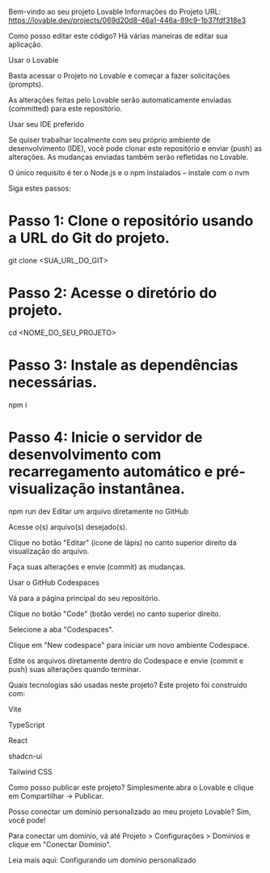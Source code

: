 Bem-vindo ao seu projeto Lovable
Informações do Projeto
URL: https://lovable.dev/projects/069d20d8-46a1-446a-89c9-1b37fdf318e3

Como posso editar este código?
Há várias maneiras de editar sua aplicação.

Usar o Lovable

Basta acessar o Projeto no Lovable e começar a fazer solicitações (prompts).

As alterações feitas pelo Lovable serão automaticamente enviadas (committed) para este repositório.

Usar seu IDE preferido

Se quiser trabalhar localmente com seu próprio ambiente de desenvolvimento (IDE), você pode clonar este repositório e enviar (push) as alterações. As mudanças enviadas também serão refletidas no Lovable.

O único requisito é ter o Node.js e o npm instalados – instale com o nvm

Siga estes passos:

# Passo 1: Clone o repositório usando a URL do Git do projeto.
git clone <SUA_URL_DO_GIT>

# Passo 2: Acesse o diretório do projeto.
cd <NOME_DO_SEU_PROJETO>

# Passo 3: Instale as dependências necessárias.
npm i

# Passo 4: Inicie o servidor de desenvolvimento com recarregamento automático e pré-visualização instantânea.
npm run dev
Editar um arquivo diretamente no GitHub

Acesse o(s) arquivo(s) desejado(s).

Clique no botão "Editar" (ícone de lápis) no canto superior direito da visualização do arquivo.

Faça suas alterações e envie (commit) as mudanças.

Usar o GitHub Codespaces

Vá para a página principal do seu repositório.

Clique no botão "Code" (botão verde) no canto superior direito.

Selecione a aba "Codespaces".

Clique em "New codespace" para iniciar um novo ambiente Codespace.

Edite os arquivos diretamente dentro do Codespace e envie (commit e push) suas alterações quando terminar.

Quais tecnologias são usadas neste projeto?
Este projeto foi construído com:

Vite

TypeScript

React

shadcn-ui

Tailwind CSS

Como posso publicar este projeto?
Simplesmente abra o Lovable e clique em Compartilhar -> Publicar.

Posso conectar um domínio personalizado ao meu projeto Lovable?
Sim, você pode!

Para conectar um domínio, vá até Projeto > Configurações > Domínios e clique em "Conectar Domínio".

Leia mais aqui: Configurando um domínio personalizado

